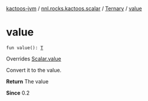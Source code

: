 [kactoos-jvm](../../index.md) / [nnl.rocks.kactoos.scalar](../index.md) / [Ternary](index.md) / [value](./value.md)

# value

`fun value(): `[`T`](index.md#T)

Overrides [Scalar.value](../../nnl.rocks.kactoos/-scalar/value.md)

Convert it to the value.

**Return**
The value

**Since**
0.2

